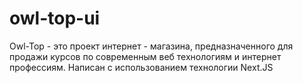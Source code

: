 # owl-top-ui
Owl-Top - это проект интернет - магазина, предназначенного для продажи курсов по современным веб технологиям и интернет профессиям. Написан с использованием технологии Next.JS
